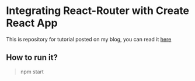 Integrating React-Router with Create React App
===================
This is repository for tutorial posted on my blog, you can read it [here](http://www.front2back.eu/integrating-react-router-with-create-react-app/)

How to run it?
-------------
> npm start